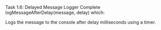 Task 1.6: Delayed Message Logger
Complete logMessageAfterDelay(message, delay) which:

Logs the message to the console after delay milliseconds using a timer.
